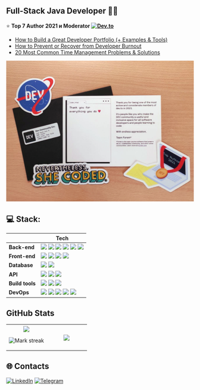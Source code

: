 ## Full-Stack Java Developer 🦸‍♀️

⭐️ **Top 7 Author 2021 и Moderator [![Dev.to](https://img.shields.io/badge/Dev.to-0A0A0A?logo=devdotto&logoColor=white)](https://dev.to/coffeestasia)** 

- [How to Build a Great Developer Portfolio (+ Examples & Tools)](https://dev.to/actitime/how-to-build-a-great-developer-portfolio-examples-tools-bkj)
- [How to Prevent or Recover from Developer Burnout](https://dev.to/actitime/how-to-prevent-or-recover-from-developer-burnout-3g5f)
- [20 Most Common Time Management Problems & Solutions](https://dev.to/actitime/20-most-common-time-management-problems-solutions-3abb)

![](https://github.com/cptntotoro/cptntotoro/blob/main/top-author-devto-2021.jpg?raw=true)

## 💻 Stack:

|                 | Tech                                                                 |
|-----------------|---------------------------------------------------------------------------|
| **Back-end**    | <img src="https://img.shields.io/badge/Java-%23ED8B00.svg?logo=openjdk&logoColor=white"> <img src="https://img.shields.io/badge/Spring-6DB33F?logo=spring&logoColor=fff"> <img src="https://img.shields.io/badge/Spring%20Boot-6DB33F?logo=springboot&logoColor=fff"> <img src="https://img.shields.io/badge/Hibernate-59666C?logo=hibernate&logoColor=fff"> <img src="https://img.shields.io/badge/JUnit-6DB33F?logo=junit&logoColor=fff"> <img src="https://img.shields.io/badge/Mockito-6DB33F?logo=mockito&logoColor=fff">               |
| **Front-end**   | <img src="https://img.shields.io/badge/React-%2320232a.svg?logo=react&logoColor=%2361DAFB"> <img src="https://img.shields.io/badge/JavaScript-F7DF1E?logo=javascript&logoColor=000"> <img src="https://img.shields.io/badge/CSS-639?logo=css&logoColor=fff"> <img src="https://img.shields.io/badge/HTML-%23E34F26.svg?logo=html5&logoColor=white">                                |
| **Database**    | <img src="https://img.shields.io/badge/Postgres-%23316192.svg?logo=postgresql&logoColor=white"> <img src="https://img.shields.io/badge/Redis-%23DD0031.svg?logo=redis&logoColor=white">                                                   |
| **API**         | <img src="https://img.shields.io/badge/REST%20API-007EC0?logo=restapi&logoColor=275ecf"> <img src="https://img.shields.io/badge/Postman-FF6C37?logo=postman&logoColor=white"> <img src="https://img.shields.io/badge/Swagger-6AAD3D?logo=swagger&logoColor=white">                                           |
| **Build tools** | <img src="https://img.shields.io/badge/-Maven-7D2675?logo=apache&logoColor=white"> <img src="https://img.shields.io/badge/Gradle-032D39?logo=gradle&logoColor=white"> <img src="https://img.shields.io/badge/npm-CB3837?logo=npm&logoColor=fff"> 
| **DevOps**      | <img src="https://img.shields.io/badge/Docker-2496ED?logo=docker&logoColor=fff"> <img src="https://img.shields.io/badge/GitHub_Actions-2088FF?logo=github-actions&logoColor=white"> <img src="https://img.shields.io/badge/Coveralls-3F5767?logo=coveralls&logoColor=fff"> <img src="https://img.shields.io/badge/Jenkins-D24939?logo=jenkins&logoColor=white"> <img src="https://img.shields.io/badge/-Lens-27519C?logo=lens&logoColor=white"> 

## GitHub Stats

<table><tbody><tr border="none"><td width="50%" align="center">
<img align="center" src="https://readme-stats-fork-mauve.vercel.app/api/?username=cptntotoro&theme=dark&show_icons=true&count_private=true">

<img alt="Mark streak" src="https://github-readme-streak-stats-five-roan.vercel.app?user=cptntotoro&theme=dark"></td><td width="50%" align="center">
<img align="center" src="https://readme-stats-fork-mauve.vercel.app/api/top-langs/?username=cptntotoro&theme=dark&hide_border=false&no-bg=true&no-frame=true&langs_count=6"></td></tr></tbody></table>

## 🌐 Contacts

[![LinkedIn](https://custom-icon-badges.demolab.com/badge/LinkedIn-0A66C2?logo=linkedin-white&logoColor=fff)](https://www.linkedin.com/in/anastasiasafronova/) 
[![Telegram](https://img.shields.io/badge/Telegram-2CA5E0?logo=telegram&logoColor=white)](https://t.me/cptn_molly)
